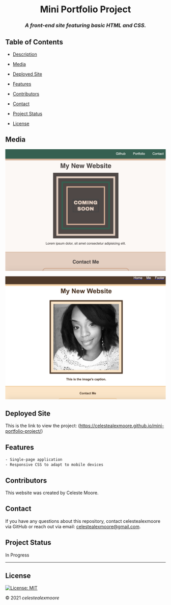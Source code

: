 <div align="center">

# Mini Portfolio Project

### _A front-end site featuring basic HTML and CSS._
</div>

## Table of Contents

- [Description](#Description)

- [Media](#Media)

- [Deployed Site](#deployed-site)

- [Features](#Features)

- [Contributors](#Contributors)

- [Contact](#Contact)

- [Project Status](#project-status)

- [License](#License)

## Media

![The Assignment Required:](./Develop/assets/photos/schoolSite.png)

![What I Produced:](./Develop/assets/photos/mySite.png)

## Deployed Site

   This is the link to view the project: (https://celestealexmoore.github.io/mini-portfolio-project/)

## Features
    - Single-page application
    - Responsive CSS to adapt to mobile devices

## Contributors

This website was created by Celeste Moore.

## Contact

If you have any questions about this repository, contact celestealexmoore via GitHub or reach out via email:
celestealexmoore@gmail.com.

## Project Status

In Progress

---

## License

[![License: MIT](https://img.shields.io/badge/License-MIT-blueviolet.svg)](https://opensource.org/licenses/MIT)

© 2021 _celestealexmoore_